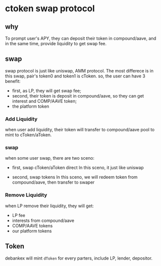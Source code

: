 # ctoken swap protocol

## why
To prompt user's APY, they can deposit their token in compound/aave, and in the same time, provide liquidity to get swap fee.

## swap

swap protocol is just like uniswap, AMM protocol. The most differece is in this swap, pair's token0 and token1 is cToken. so, the user can have 3 benefit:
* first, as LP, they will get swap fee;
* second, their token is deposit in compound/aave, so they can get interest and COMP/AAVE token;
* the platform token

### Add Liquidity

when user add liquidity, their token will transfer to compound/aave pool to mint to cToken/aToken.

### swap

when some user swap, there are two sceno:

* first, swap cToken/aToken direct
In this sceno, it just like uniswap

* second, swap tokens
In this sceno, we will redeem token from compound/aave, then transfer to swaper

### Remove Liquidity

when LP remove their liquidity, they will get:
* LP fee
* interests from compound/aave
* COMP/AAVE tokens
* our platform tokens

## Token

debankex will mint `dToken` for every parters, include LP, lender, depositor.

